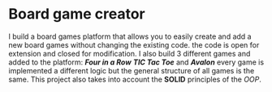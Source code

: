 # Board game creator
I build a board games platform that allows you to easily create and add a new board games 
without changing the existing code.
the code is open for extension and closed for modification.
I also build 3 different games and added to the platform:
***Four in a Row***
***TIC Tac Toe***
and ***Avalon***
every game is implemented a different logic but the 
general structure of all games is the same.
This project also takes into account the **SOLID** principles of the *OOP*.
